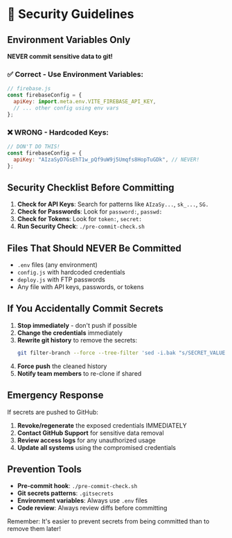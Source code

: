 # 🔐 Security Guidelines

## Environment Variables Only
**NEVER commit sensitive data to git!**

### ✅ Correct - Use Environment Variables:
```javascript
// firebase.js
const firebaseConfig = {
  apiKey: import.meta.env.VITE_FIREBASE_API_KEY,
  // ... other config using env vars
};
```

### ❌ WRONG - Hardcoded Keys:
```javascript
// DON'T DO THIS!
const firebaseConfig = {
  apiKey: "AIzaSyD7GsEhT1w_pQf9uW9j5Umqfs8HopTuGDk", // NEVER!
};
```

## Security Checklist Before Committing

1. **Check for API Keys**: Search for patterns like `AIzaSy...`, `sk_...`, `SG.`
2. **Check for Passwords**: Look for `password:`, `passwd:`
3. **Check for Tokens**: Look for `token:`, `secret:`
4. **Run Security Check**: `./pre-commit-check.sh`

## Files That Should NEVER Be Committed

- `.env` files (any environment)
- `config.js` with hardcoded credentials  
- `deploy.js` with FTP passwords
- Any file with API keys, passwords, or tokens

## If You Accidentally Commit Secrets

1. **Stop immediately** - don't push if possible
2. **Change the credentials** immediately
3. **Rewrite git history** to remove the secrets:
   ```bash
   git filter-branch --force --tree-filter 'sed -i.bak "s/SECRET_VALUE/REMOVED/g" file.js' --all
   ```
4. **Force push** the cleaned history
5. **Notify team members** to re-clone if shared

## Emergency Response

If secrets are pushed to GitHub:
1. **Revoke/regenerate** the exposed credentials IMMEDIATELY
2. **Contact GitHub Support** for sensitive data removal
3. **Review access logs** for any unauthorized usage
4. **Update all systems** using the compromised credentials

## Prevention Tools

- **Pre-commit hook**: `./pre-commit-check.sh` 
- **Git secrets patterns**: `.gitsecrets`
- **Environment variables**: Always use `.env` files
- **Code review**: Always review diffs before committing

Remember: It's easier to prevent secrets from being committed than to remove them later!
